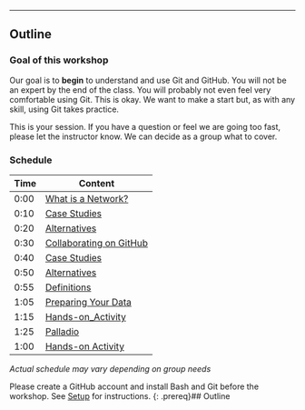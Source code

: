 


---

## Outline

### Goal of this workshop

Our goal is to **begin** to understand and use Git and GitHub. You will not be an expert by the end of the class. You will probably not even feel very comfortable using Git. This is okay. We want to make a start but, as with any skill, using Git takes practice.

This is your session. If you have a question or feel we are going too fast, please let the instructor know. We can decide as a group what to cover.

### Schedule

| Time | Content 
| --- | --- 
| 0:00 | [What is a Network?](03_network.md)
| 0:10 | [Case Studies](04_casestudies.md)
| 0:20 | [Alternatives](05_alternatives.md)
| 0:30 | [Collaborating on GitHub](06_definitions.md)
| 0:40 | [Case Studies](04_casestudies.md)
| 0:50 | [Alternatives](05_alternatives.md)
| 0:55 | [Definitions](05_definition.md)
| 1:05 | [Preparing Your Data](07_preparation.md)
| 1:15 | [Hands-on_Activity](08_gephi_hands_on_activity.md)
| 1:25 | [Palladio](09_palladio.md)
| 1:00 | [Hands-on Activity](10_palladio_hands_on_activity.md)


_Actual schedule may vary depending on group needs_



Please create a GitHub account and install Bash and Git before the workshop. See [Setup](../index.md) for instructions.
{: .prereq}## Outline
